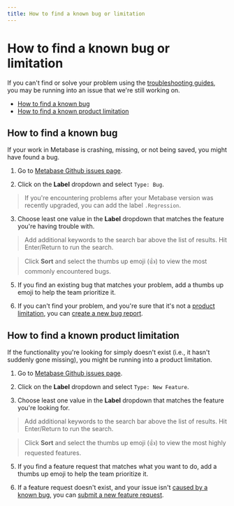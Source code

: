 ```yaml
---
title: How to find a known bug or limitation
---
```


# How to find a known bug or limitation

If you can't find or solve your problem using the [troubleshooting guides](./index.html), you may be running into an issue that we're still working on.

- [How to find a known bug](#how-to-find-a-known-bug) 
- [How to find a known product limitation](#how-to-find-a-known-product-limitation)

## How to find a known bug

If your work in Metabase is crashing, missing, or not being saved, you might have found a bug.

1. Go to [Metabase Github issues page](https://github.com/metabase/metabase/issues).

2. Click on the **Label** dropdown and select `Type: Bug`.

> If you're encountering problems after your Metabase version was recently upgraded, you can add the label `.Regression`.

3. Choose least one value in the **Label** dropdown that matches the feature you're having trouble with.

> Add additional keywords to the search bar above the list of results. Hit Enter/Return to run the search.

> Click **Sort** and select the thumbs up emoji (👍) to view the most commonly encountered bugs.

5. If you find an existing bug that matches your problem, add a thumbs up emoji to help the team prioritize it.

6. If you can't find your problem, and you're sure that it's not a [product limitation](#how-to-find-a-known-product-limitation), you can [create a new bug report](./bugs.html).

## How to find a known product limitation

If the functionality you're looking for simply doesn't exist (i.e., it hasn't suddenly gone missing), you might be running into a product limitation.

1. Go to [Metabase Github issues page](https://github.com/metabase/metabase/issues).

2. Click on the **Label** dropdown and select `Type: New Feature`.

3. Choose least one value in the **Label** dropdown that matches the feature you're looking for.

> Add additional keywords to the search bar above the list of results. Hit Enter/Return to run the search.

> Click **Sort** and select the thumbs up emoji (👍) to view the most highly requested features.

5. If you find a feature request that matches what you want to do, add a thumbs up emoji to help the team prioritize it.

6. If a feature request doesn't exist, and your issue isn't [caused by a known bug](#how-to-find-a-known-bug), you can [submit a new feature request](./requesting-new-features.html).